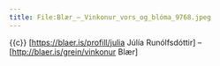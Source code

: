 ```yaml
---
title: File:Blær_–_Vinkonur_vors_og_blóma_9768.jpeg
---
```


{{c}} [https://blaer.is/profill/julia Júlía Runólfsdóttir] – [http://blaer.is/grein/vinkonur Blær]
